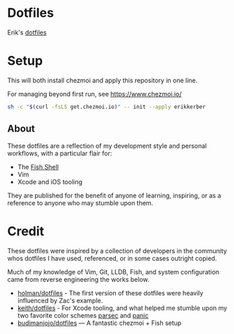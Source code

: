 # Dotfiles

Erik's [dotfiles](https://dotfiles.github.io)

# Setup

This will both install chezmoi and apply this repository in one line. 

For managing beyond first run, see https://www.chezmoi.io/

```bash
sh -c "$(curl -fsLS get.chezmoi.io)" -- init --apply erikkerber
```

## About

These dotfiles are a reflection of my development style and personal 
workflows, with a particular flair for:

* The [Fish Shell](https://fishshell.com)
* Vim
* Xcode and iOS tooling

They are published for the benefit of anyone of learning, inspiring, or 
as a reference to anyone who may stumble upon them.

# Credit

These dotfiles were inspired by a collection of developers in the
community whos dotfiles I have used, referenced, or in some cases
outright copied.

Much of my knowledge of Vim, Git, LLDB, Fish, and system configuration
came from reverse engineering the works below.

* [holman/dotfiles](https://github.com/holman/dotfiles) - The first
    version of these dotfiles were heavily influenced by Zac's example.
* [keith/dotfiles](https://github.com/keith/dotfiles) - For Xcode
    tooling, and what helped me stumble upon my two favorite color
    schemes [parsec](https://github.com/keith/parsec) and
    [panic](panic.xccolortheme)
* [budimanjojo/dotfiles](https://github.com/budimanjojo/dotfiles) — A fantastic chezmoi + Fish setup
